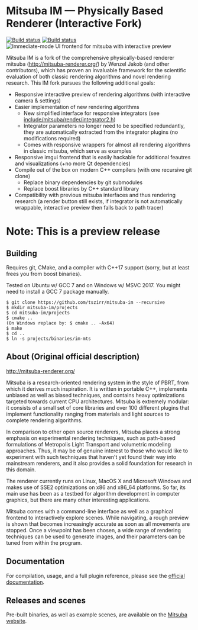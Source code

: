Mitsuba IM — Physically Based Renderer (Interactive Fork)
=========================================================

[![Build status](https://ci.appveyor.com/api/projects/status/5x9me6a6wtihtojl/branch/master?svg=true&passingText=linux:passing&failingText=linux:failing&pendingText=linux:pending)](https://ci.appveyor.com/project/tszirr/mitsuba-im/branch/master)
[![Build status](https://ci.appveyor.com/api/projects/status/0gvs85hfv3rmv2sm/branch/master?svg=true&passingText=windows:passing&failingText=windows:failing&pendingText=windows:pending)](https://ci.appveyor.com/project/tszirr/mitsuba-im-win/branch/master)
![Immediate-mode UI frontend for mitsuba with interactive preview](http://alphanew.net/refresh/portfolio/immitsuba.jpg)

Mitsuba IM is a fork of the comprehensive physically-based renderer mitsuba (http://mitsuba-renderer.org/) by Wenzel Jakob (and other contributors), which has proven an invaluable framework for the scientific evaluation of both classic rendering algorithms and novel rendering research. This IM fork pursues the following additional goals:

* Responsive interactive preview of rendering algorithms (with interactive camera & settings)
* Easier implementation of new rendering algorithms
	* New simplified interface for responsive integrators (see [include/mitsuba/render/integrator2.h](include/mitsuba/render/integrator2.h))
	* Integrator parameters no longer need to be specified redundantly, they are automatically extracted from the integrator plugins (no modifications required)
	* Comes with responsive wrappers for almost all rendering algorithms in classic mitsuba, which serve as examples
* Responsive imgui frontend that is easily hackable for additional feautres and visualizations (+no more Qt dependencies)
* Compile out of the box on modern C++ compilers (with one recursive git clone)
	* Replace binary dependencies by git submodules
	* Replace boost libraries by C++ standard library
* Compatibility with previous mitsuba interfaces and thus rendering research (a render button still exists, if integrator is not automatically wrappable, interactive preview then falls back to path tracer)

Note: This is a preview release
===============================

## Building

Requires git, CMake, and a compiler with C++17 support (sorry, but at least frees you from boost binaries).

Tested on Ubuntu w/ GCC 7 and on Windows w/ MSVC 2017. You might need to install a GCC 7 package manually.

````
$ git clone https://github.com/tszirr/mitsuba-im --recursive
$ mkdir mitsuba-im/projects
$ cd mitsuba-im/projects
$ cmake ..
(On Windows replace by: $ cmake .. -Ax64)
$ make
$ cd ..
$ ln -s projects/binaries/im-mts
````

## About (Original official description)

http://mitsuba-renderer.org/

Mitsuba is a research-oriented rendering system in the style of PBRT, from which it derives much inspiration. It is written in portable C++, implements unbiased as well as biased techniques, and contains heavy optimizations targeted towards current CPU architectures. Mitsuba is extremely modular: it consists of a small set of core libraries and over 100 different plugins that implement functionality ranging from materials and light sources to complete rendering algorithms.

In comparison to other open source renderers, Mitsuba places a strong emphasis on experimental rendering techniques, such as path-based formulations of Metropolis Light Transport and volumetric modeling approaches. Thus, it may be of genuine interest to those who would like to experiment with such techniques that haven't yet found their way into mainstream renderers, and it also provides a solid foundation for research in this domain.

The renderer currently runs on Linux, MacOS X and Microsoft Windows and makes use of SSE2 optimizations on x86 and x86_64 platforms. So far, its main use has been as a testbed for algorithm development in computer graphics, but there are many other interesting applications.

Mitsuba comes with a command-line interface as well as a graphical frontend to interactively explore scenes. While navigating, a rough preview is shown that becomes increasingly accurate as soon as all movements are stopped. Once a viewpoint has been chosen, a wide range of rendering techniques can be used to generate images, and their parameters can be tuned from within the program.

## Documentation

For compilation, usage, and a full plugin reference, please see the [official documentation](http://mitsuba-renderer.org/docs.html).

## Releases and scenes

Pre-built binaries, as well as example scenes, are available on the [Mitsuba website](http://mitsuba-renderer.org/download.html).
